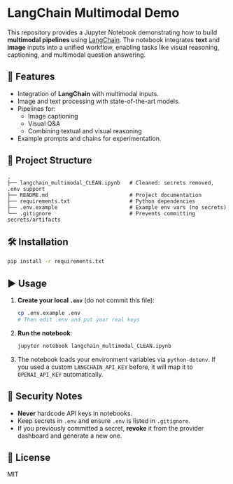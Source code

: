 # LangChain Multimodal Demo

This repository provides a Jupyter Notebook demonstrating how to build **multimodal pipelines** using [LangChain](https://github.com/langchain-ai/langchain).
The notebook integrates **text** and **image** inputs into a unified workflow, enabling tasks like visual reasoning, captioning, and multimodal question answering.

## 🚀 Features
- Integration of **LangChain** with multimodal inputs.
- Image and text processing with state-of-the-art models.
- Pipelines for:
  - Image captioning
  - Visual Q&A
  - Combining textual and visual reasoning
- Example prompts and chains for experimentation.

## 📂 Project Structure
```
.
├── langchain_multimodal_CLEAN.ipynb   # Cleaned: secrets removed, .env support
├── README.md                          # Project documentation
├── requirements.txt                   # Python dependencies
├── .env.example                       # Example env vars (no secrets)
└── .gitignore                         # Prevents committing secrets/artifacts
```

## 🛠️ Installation

```bash
pip install -r requirements.txt
```

## ▶️ Usage

1. **Create your local `.env`** (do not commit this file):
   ```bash
   cp .env.example .env
   # Then edit .env and put your real keys
   ```

2. **Run the notebook**:
   ```bash
   jupyter notebook langchain_multimodal_CLEAN.ipynb
   ```

3. The notebook loads your environment variables via `python-dotenv`. If you used a custom
   `LANGCHAIN_API_KEY` before, it will map it to `OPENAI_API_KEY` automatically.

## 🔐 Security Notes

- **Never** hardcode API keys in notebooks.
- Keep secrets in `.env` and ensure `.env` is listed in `.gitignore`.
- If you previously committed a secret, **revoke** it from the provider dashboard and generate a new one.

## 📜 License
MIT
